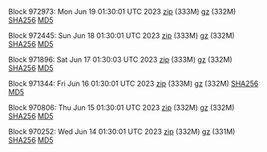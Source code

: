 Block 972973: Mon Jun 19 01:30:01 UTC 2023 [zip](https://files.01coin.io/mainnet/2023-06-19/bootstrap.dat.zip) (333M) [gz](https://files.01coin.io/mainnet/2023-06-19/bootstrap.dat.tar.gz) (332M) [SHA256](https://files.01coin.io/mainnet/2023-06-19/sha256.txt) [MD5](https://files.01coin.io/mainnet/2023-06-19/md5.txt)

Block 972445: Sun Jun 18 01:30:01 UTC 2023 [zip](https://files.01coin.io/mainnet/2023-06-18/bootstrap.dat.zip) (333M) [gz](https://files.01coin.io/mainnet/2023-06-18/bootstrap.dat.tar.gz) (332M) [SHA256](https://files.01coin.io/mainnet/2023-06-18/sha256.txt) [MD5](https://files.01coin.io/mainnet/2023-06-18/md5.txt)

Block 971896: Sat Jun 17 01:30:03 UTC 2023 [zip](https://files.01coin.io/mainnet/2023-06-17/bootstrap.dat.zip) (333M) [gz](https://files.01coin.io/mainnet/2023-06-17/bootstrap.dat.tar.gz) (332M) [SHA256](https://files.01coin.io/mainnet/2023-06-17/sha256.txt) [MD5](https://files.01coin.io/mainnet/2023-06-17/md5.txt)

Block 971344: Fri Jun 16 01:30:01 UTC 2023 [zip](https://files.01coin.io/mainnet/2023-06-16/bootstrap.dat.zip) (333M) [gz](https://files.01coin.io/mainnet/2023-06-16/bootstrap.dat.tar.gz) (332M) [SHA256](https://files.01coin.io/mainnet/2023-06-16/sha256.txt) [MD5](https://files.01coin.io/mainnet/2023-06-16/md5.txt)

Block 970806: Thu Jun 15 01:30:01 UTC 2023 [zip](https://files.01coin.io/mainnet/2023-06-15/bootstrap.dat.zip) (332M) [gz](https://files.01coin.io/mainnet/2023-06-15/bootstrap.dat.tar.gz) (332M) [SHA256](https://files.01coin.io/mainnet/2023-06-15/sha256.txt) [MD5](https://files.01coin.io/mainnet/2023-06-15/md5.txt)

Block 970252: Wed Jun 14 01:30:01 UTC 2023 [zip](https://files.01coin.io/mainnet/2023-06-14/bootstrap.dat.zip) (332M) [gz](https://files.01coin.io/mainnet/2023-06-14/bootstrap.dat.tar.gz) (331M) [SHA256](https://files.01coin.io/mainnet/2023-06-14/sha256.txt) [MD5](https://files.01coin.io/mainnet/2023-06-14/md5.txt)
